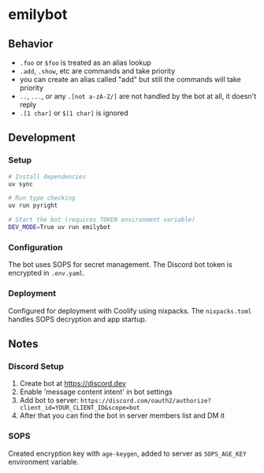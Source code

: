 # emilybot

## Behavior

- `.foo` or `$foo` is treated as an alias lookup
- `.add`, `.show`, etc are commands and take priority
- you can create an alias called "add" but still the commands will take priority
- `..`, `...`, or any `.[not a-zA-Z/]` are not handled by the bot at all, it doesn't reply
- `.[1 char]` or `$[1 char]` is ignored

## Development

### Setup

```bash
# Install dependencies
uv sync

# Run type checking
uv run pyright

# Start the bot (requires TOKEN environment variable)
DEV_MODE=True uv run emilybot
```

### Configuration

The bot uses SOPS for secret management. The Discord bot token is encrypted in `.env.yaml`.

### Deployment

Configured for deployment with Coolify using nixpacks. The `nixpacks.toml` handles SOPS decryption and app startup.

## Notes

### Discord Setup

1. Create bot at <https://discord.dev>
2. Enable 'message content intent' in bot settings
3. Add bot to server: `https://discord.com/oauth2/authorize?client_id=YOUR_CLIENT_ID&scope=bot`
4. After that you can find the bot in server members list and DM it

### SOPS

Created encryption key with `age-keygen`, added to server as `SOPS_AGE_KEY` environment variable.
